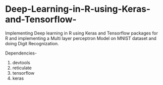 # Deep-Learning-in-R-using-Keras-and-Tensorflow-

Implementing Deep learning in R using Keras and Tensorflow packages for R and implementing a Multi layer perceptron Model on MNIST dataset and doing Digit Recognization.

Dependencies-

1) devtools
2) reticulate
3) tensorflow
4) keras

